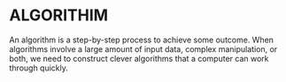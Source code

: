 # ALGORITHIM
An algorithm is a step-by-step process to achieve some outcome. When algorithms involve a large amount of input data, complex manipulation, or both, we need to construct clever algorithms that a computer can work through quickly.
